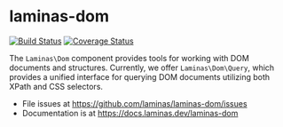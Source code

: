 # laminas-dom

[![Build Status](https://travis-ci.com/laminas/laminas-dom.svg?branch=master)](https://travis-ci.com/laminas/laminas-dom)
[![Coverage Status](https://coveralls.io/repos/github/laminas/laminas-dom/badge.svg?branch=master)](https://coveralls.io/github/laminas/laminas-dom?branch=master)

The `Laminas\Dom` component provides tools for working with DOM documents and
structures. Currently, we offer `Laminas\Dom\Query`, which provides a unified
interface for querying DOM documents utilizing both XPath and CSS selectors.


- File issues at https://github.com/laminas/laminas-dom/issues
- Documentation is at https://docs.laminas.dev/laminas-dom
